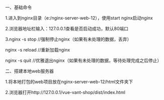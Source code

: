 一、基础命令

1.进入到nginx目录（e:/nginx-server-web-12），使用start nginx启动nginx

2.浏览器地址栏输入：127.0.0.1查看是否启动成功，默认80端口

3.nginx -s stop                  //强制停止nginx（如果有未处理的数据，丢弃）

  nginx -s reload                //重新加载nginx

  nginx -s quit                  //优雅退出nginx（如果有未处理的数据，等待处理完成之后停止）
  
  
二、搭建本地web服务器

1.将本地打包的web项目放在nginx-server-web-12/html文件夹下

2.浏览器打开http://127.0.0.1/vue-vant-shop/dist/index.html